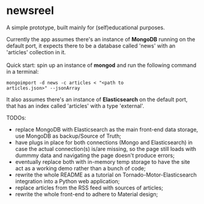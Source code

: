# newsreel
A simple prototype, built mainly for (self)educational purposes.

Currently the app assumes there's an instance of <strong>MongoDB</strong> running on the default port, it expects there to be a database called 'news' with an 'articles' collection in it.
<br><br>Quick start: spin up an instance of <b>mongod</b> and run the following command in a terminal:

<code>mongoimport -d news -c articles < "\<path to articles.json\>" --jsonArray</code>

It also assumes there's an instance of <strong>Elasticsearch</strong> on the default port, that has an index called 'articles' with a type 'external'.

TODOs:
- replace MongoDB with Elasticsearch as the main front-end data storage, use MongoDB as backup/Source of Truth;
- have plugs in place for both connections (Mongo and Elasticsearch) in case the actual connection(s) is/are missing, so the page still loads with dummmy data and navigating the page doesn't produce errors;
- eventually replace both with in-memory temp storage to have the site act as a working demo rather than a bunch of code;
- rewrite the whole README as a tutorial on Tornado-Motor-Elasticsearch integration into a Python web application;
- replace articles from the RSS feed with sources of articles;
- rewrite the whole front-end to adhere to Material design;
